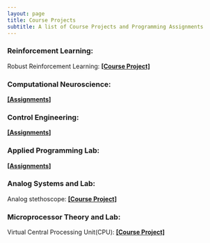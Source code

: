 ```yaml
---
layout: page
title: Course Projects
subtitle: A list of Course Projects and Programming Assignments
---
```


### Reinforcement Learning:
Robust Reinforcement Learning: [**[Course Project]**](https://github.com/nsidn98/Robust-Reinforcement-Learning)

### Computational Neuroscience:
[**[Assignments]**](https://github.com/nsidn98/Computational-Neuroscience)

### Control Engineering:
[**[Assignments]**](https://github.com/nsidn98/Control-Engineering)

### Applied Programming Lab:
[**[Assignments]**](https://github.com/nsidn98/Applied-Programming-Lab)

### Analog Systems and Lab:
Analog stethoscope: [**[Course Project]**](https://github.com/nsidn98/Analog-Systems)

### Microprocessor Theory and Lab:
Virtual Central Processing Unit(CPU): [**[Course Project]**](https://github.com/nsidn98/Microprocessor-Verilog)
